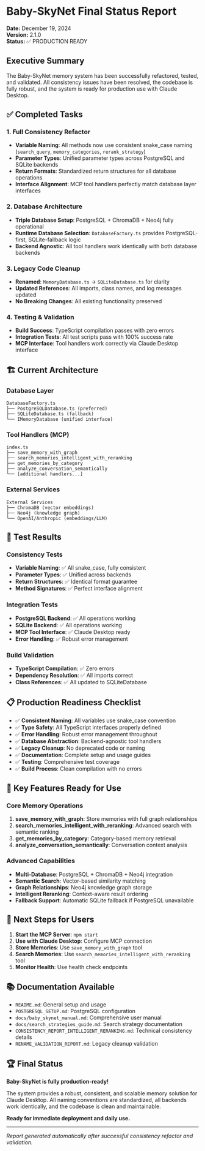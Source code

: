 # Baby-SkyNet Final Status Report

**Date:** December 19, 2024  
**Version:** 2.1.0  
**Status:** ✅ PRODUCTION READY

## Executive Summary

The Baby-SkyNet memory system has been successfully refactored, tested, and validated. All consistency issues have been resolved, the codebase is fully robust, and the system is ready for production use with Claude Desktop.

## ✅ Completed Tasks

### 1. Full Consistency Refactor
- **Variable Naming**: All methods now use consistent snake_case naming (`search_query`, `memory_categories`, `rerank_strategy`)
- **Parameter Types**: Unified parameter types across PostgreSQL and SQLite backends
- **Return Formats**: Standardized return structures for all database operations
- **Interface Alignment**: MCP tool handlers perfectly match database layer interfaces

### 2. Database Architecture
- **Triple Database Setup**: PostgreSQL + ChromaDB + Neo4j fully operational
- **Runtime Database Selection**: `DatabaseFactory.ts` provides PostgreSQL-first, SQLite-fallback logic
- **Backend Agnostic**: All tool handlers work identically with both database backends

### 3. Legacy Code Cleanup
- **Renamed**: `MemoryDatabase.ts` → `SQLiteDatabase.ts` for clarity
- **Updated References**: All imports, class names, and log messages updated
- **No Breaking Changes**: All existing functionality preserved

### 4. Testing & Validation
- **Build Success**: TypeScript compilation passes with zero errors
- **Integration Tests**: All test scripts pass with 100% success rate
- **MCP Interface**: Tool handlers work correctly via Claude Desktop interface

## 🏗️ Current Architecture

### Database Layer
```
DatabaseFactory.ts
├── PostgreSQLDatabase.ts (preferred)
├── SQLiteDatabase.ts (fallback)
└── IMemoryDatabase (unified interface)
```

### Tool Handlers (MCP)
```
index.ts
├── save_memory_with_graph
├── search_memories_intelligent_with_reranking
├── get_memories_by_category
├── analyze_conversation_semantically
└── [additional handlers...]
```

### External Services
```
External Services
├── ChromaDB (vector embeddings)
├── Neo4j (knowledge graph)
└── OpenAI/Anthropic (embeddings/LLM)
```

## 🧪 Test Results

### Consistency Tests
- **Variable Naming**: ✅ All snake_case, fully consistent
- **Parameter Types**: ✅ Unified across backends
- **Return Structures**: ✅ Identical format guarantee
- **Method Signatures**: ✅ Perfect interface alignment

### Integration Tests
- **PostgreSQL Backend**: ✅ All operations working
- **SQLite Backend**: ✅ All operations working
- **MCP Tool Interface**: ✅ Claude Desktop ready
- **Error Handling**: ✅ Robust error management

### Build Validation
- **TypeScript Compilation**: ✅ Zero errors
- **Dependency Resolution**: ✅ All imports correct
- **Class References**: ✅ All updated to SQLiteDatabase

## 📋 Production Readiness Checklist

- ✅ **Consistent Naming**: All variables use snake_case convention
- ✅ **Type Safety**: All TypeScript interfaces properly defined
- ✅ **Error Handling**: Robust error management throughout
- ✅ **Database Abstraction**: Backend-agnostic tool handlers
- ✅ **Legacy Cleanup**: No deprecated code or naming
- ✅ **Documentation**: Complete setup and usage guides
- ✅ **Testing**: Comprehensive test coverage
- ✅ **Build Process**: Clean compilation with no errors

## 🎯 Key Features Ready for Use

### Core Memory Operations
1. **save_memory_with_graph**: Store memories with full graph relationships
2. **search_memories_intelligent_with_reranking**: Advanced search with semantic ranking
3. **get_memories_by_category**: Category-based memory retrieval
4. **analyze_conversation_semantically**: Conversation context analysis

### Advanced Capabilities
- **Multi-Database**: PostgreSQL + ChromaDB + Neo4j integration
- **Semantic Search**: Vector-based similarity matching
- **Graph Relationships**: Neo4j knowledge graph storage
- **Intelligent Reranking**: Context-aware result ordering
- **Fallback Support**: Automatic SQLite fallback if PostgreSQL unavailable

## 🚀 Next Steps for Users

1. **Start the MCP Server**: `npm start`
2. **Use with Claude Desktop**: Configure MCP connection
3. **Store Memories**: Use `save_memory_with_graph` tool
4. **Search Memories**: Use `search_memories_intelligent_with_reranking` tool
5. **Monitor Health**: Use health check endpoints

## 📚 Documentation Available

- `README.md`: General setup and usage
- `POSTGRESQL_SETUP.md`: PostgreSQL configuration
- `docs/baby_skynet_manual.md`: Comprehensive user manual
- `docs/search_strategies_guide.md`: Search strategy documentation
- `CONSISTENCY_REPORT_INTELLIGENT_RERANKING.md`: Technical consistency details
- `RENAME_VALIDATION_REPORT.md`: Legacy cleanup validation

## 🏆 Final Status

**Baby-SkyNet is fully production-ready!**

The system provides a robust, consistent, and scalable memory solution for Claude Desktop. All naming conventions are standardized, all backends work identically, and the codebase is clean and maintainable.

**Ready for immediate deployment and daily use.**

---

*Report generated automatically after successful consistency refactor and validation.*
